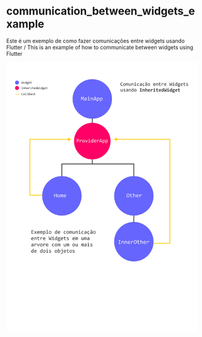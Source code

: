 # communication_between_widgets_example
Este é um exemplo de como fazer comunicações entre widgets usando Flutter / This is an example of how to communicate between widgets using Flutter

![alt text](https://github.com/andrei-coelho/communication_between_widgets_example/blob/master/widgets_diagrama.jpg?raw=true)